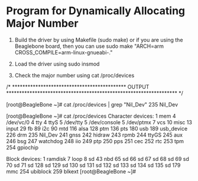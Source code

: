 Program for Dynamically Allocating Major Number
===============================================================================

1. Build the driver by using Makefile (sudo make) or if you are using the Beaglebone board,
   then you can use sudo make "ARCH=arm CROSS_COMPILE=arm-linux-gnueabi-."
   
2. Load the driver using sudo insmod
3. Check the major number using cat /proc/devices


/*
********************************************  OUTPUT   ******************************************************************
*/   

[root@BeagleBone ~]# cat /proc/devices | grep "Nil_Dev"
235 Nil_Dev


[root@BeagleBone ~]# cat /proc/devices 
Character devices:
  1 mem
  4 /dev/vc/0
  4 tty
  4 ttyS
  5 /dev/tty
  5 /dev/console
  5 /dev/ptmx
  7 vcs
 10 misc
 13 input
 29 fb
 89 i2c
 90 mtd
116 alsa
128 ptm
136 pts
180 usb
189 usb_device
226 drm
235 Nil_Dev
241 gnss
242 hidraw
243 rpmb
244 ttyGS
245 aux
246 bsg
247 watchdog
248 iio
249 ptp
250 pps
251 cec
252 rtc
253 tpm
254 gpiochip

Block devices:
  1 ramdisk
  7 loop
  8 sd
 43 nbd
 65 sd
 66 sd
 67 sd
 68 sd
 69 sd
 70 sd
 71 sd
128 sd
129 sd
130 sd
131 sd
132 sd
133 sd
134 sd
135 sd
179 mmc
254 ubiblock
259 blkext
[root@BeagleBone ~]# 
